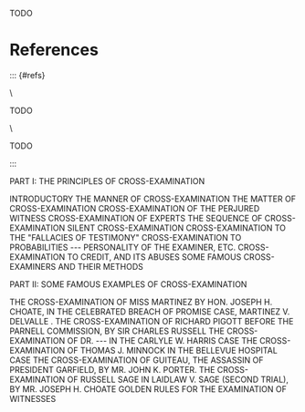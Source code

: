 
TODO

# References

::: {#refs}

\ 

TODO

\ 

TODO

:::



PART I: THE PRINCIPLES OF CROSS-EXAMINATION

INTRODUCTORY
THE MANNER OF CROSS-EXAMINATION
THE MATTER OF CROSS-EXAMINATION
CROSS-EXAMINATION OF THE PERJURED WITNESS
CROSS-EXAMINATION OF EXPERTS
THE SEQUENCE OF CROSS-EXAMINATION
SILENT CROSS-EXAMINATION
CROSS-EXAMINATION TO THE "FALLACIES OF TESTIMONY"
CROSS-EXAMINATION ΤΟ PROBABILITIES --- PERSONALITY OF THE EXAMINER, ETC.
CROSS-EXAMINATION TO CREDIT, AND ITS ABUSES
SOME FAMOUS CROSS-EXAMINERS AND THEIR METHODS

PART II: SOME FAMOUS EXAMPLES OF CROSS-EXAMINATION

THE CROSS-EXAMINATION OF MISS MARTINEZ BY HON. JOSEPH H. CHOATE, IN THE CELEBRATED BREACH OF PROMISE CASE, MARTINEZ V. DELVALLE .
THE CROSS-EXAMINATION OF RICHARD PIGOTT BEFORE THE PARNELL COMMISSION, BY SIR CHARLES RUSSELL
THE CROSS-EXAMINATION OF DR. --- IN THE CARLYLE W. HARRIS CASE
THE CROSS-EXAMINATION OF THOMAS J. MINNOCK IN THE BELLEVUE HOSPITAL CASE
THE CROSS-EXAMINATION OF GUITEAU, THE ASSASSIN OF PRESIDENT GARFIELD, BY MR. JOHN K. PORTER.
THE CROSS-EXAMINATION OF RUSSELL SAGE IN LAIDLAW V. SAGE (SECOND TRIAL), BY MR. JOSEPH H. CHOATE
GOLDEN RULES FOR THE EXAMINATION OF WITNESSES
